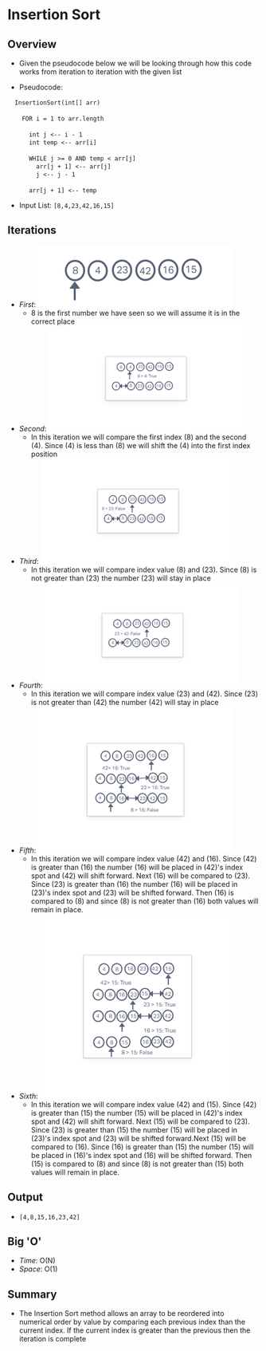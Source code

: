 # Insertion Sort

## Overview

- Given the pseudocode below we will be looking through how this code works from iteration to iteration with the given list

- Pseudocode:

```
  InsertionSort(int[] arr)

    FOR i = 1 to arr.length

      int j <-- i - 1
      int temp <-- arr[i]

      WHILE j >= 0 AND temp < arr[j]
        arr[j + 1] <-- arr[j]
        j <-- j - 1

      arr[j + 1] <-- temp
```

- Input List: `[8,4,23,42,16,15]`

## Iterations

- *First*:
  ![It1](it1.png)
  - 8 is the first number we have seen so we will assume it is in the correct place
- *Second*:
  ![It2](it2.png)
  - In this iteration we will compare the first index (8) and the second (4). Since (4) is less than (8) we will shift the (4) into the first index position
- *Third*:
  ![It3](it3.png)
  - In this iteration we will compare index value (8) and (23). Since (8) is not greater than (23) the number (23) will stay in place
- *Fourth*:
  ![It4](it4.png)
  - In this iteration we will compare index value (23) and (42). Since (23) is not greater than (42) the number (42) will stay in place
- *Fifth*:
  ![It5](it5.png)
  - In this iteration we will compare index value (42) and (16). Since (42) is greater than (16) the number (16) will be placed in (42)'s index spot and (42) will shift forward. Next (16) will be compared to (23). Since (23) is greater than (16) the number (16) will be placed in (23)'s index spot and (23) will be shifted forward. Then (16) is compared to (8) and since (8) is not greater than (16) both values will remain in place.
- *Sixth*:
  ![It6](it6.png)
  - In this iteration we will compare index value (42) and (15). Since (42) is greater than (15) the number (15) will be placed in (42)'s index spot and (42) will shift forward. Next (15) will be compared to (23). Since (23) is greater than (15) the number (15) will be placed in (23)'s index spot and (23) will be shifted forward.Next (15) will be compared to (16). Since (16) is greater than (15) the number (15) will be placed in (16)'s index spot and (16) will be shifted forward. Then (15) is compared to (8) and since (8) is not greater than (15) both values will remain in place.

## Output

- `[4,8,15,16,23,42]`

## Big 'O'

- *Time*: O(N)
- *Space*: O(1)

## Summary

- The Insertion Sort method allows an array to be reordered into numerical order by value by comparing each previous index than the current index. If the current index is greater than the previous then the iteration is complete